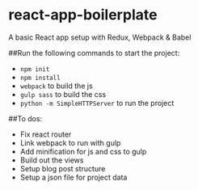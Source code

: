 # react-app-boilerplate
A basic React app setup with Redux, Webpack &amp; Babel

##Run the following commands to start the project:
- `npm init`
- `npm install`
- `webpack` to build the js
- `gulp sass` to build the css
- `python -m SimpleHTTPServer` to run the project

##To dos:
- Fix react router
- Link webpack to run with gulp
- Add minification for js and css to gulp
- Build out the views
- Setup blog post structure
- Setup a json file for project data